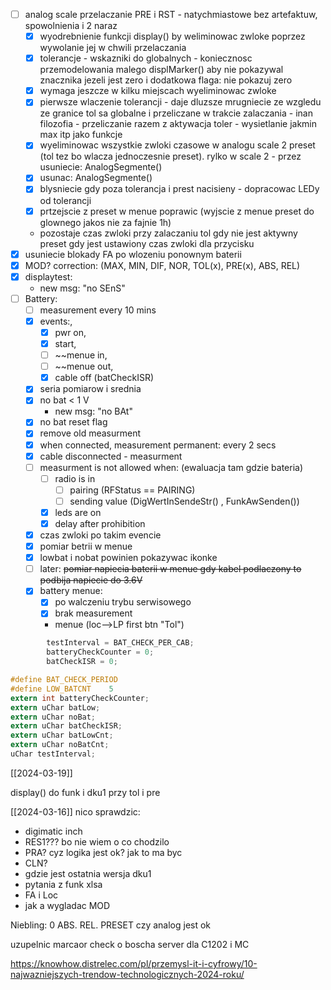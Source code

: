 - [ ] analog scale przelaczanie PRE i RST - natychmiastowe bez artefaktuw, spowolnienia i 2 naraz
	- [x] wyodrebnienie funkcji display() by weliminowac zwloke poprzez wywolanie jej w chwili przelaczania
	- [x] tolerancje - wskazniki do globalnych - koniecznosc przemodelowania malego displMarker() aby nie pokazywal znacznika jezeli jest zero i dodatkowa flaga: nie pokazuj zero
	- [x] wymaga jeszcze w kilku miejscach wyeliminowac zwloke
	- [x] pierwsze wlaczenie tolerancji - daje dluzsze mrugniecie ze wzgledu ze granice tol sa globalne i przeliczane w trakcie zalaczania - inan filozofia - przeliczanie razem z aktywacja toler - wysietlanie jakmin max itp jako funkcje
	- [x] wyeliminowac wszystkie zwloki czasowe w analogu scale 2 preset (tol tez bo wlacza jednoczesnie preset). rylko w scale 2 - przez usuniecie: AnalogSegmente()
	- [x] usunac: AnalogSegmente()
	- [x] blysniecie gdy poza tolerancja i prest nacisieny - dopracowac LEDy od tolerancji
	- [x] prtzejscie z preset w menue poprawic (wyjscie z menue preset do glownego jakos nie za fajnie 1h)
	- pozostaje czas zwloki przy zalaczaniu tol gdy nie jest aktywny preset gdy jest ustawiony czas zwloki dla przycisku
- [x] usuniecie blokady FA po wlozeniu ponownym baterii
- [x] MOD? correction: (MAX, MIN, DIF, NOR, TOL(x), PRE(x), ABS, REL)
- [x] displaytest:
	- new msg: "no SEnS"
- [ ] Battery:
	- [ ] measurement every 10 mins
	- [x] events:,
		- [x] pwr on,
		- [x] start,
		- [ ] ~~menue in,
		- [ ] ~~menue out,
		- [x] cable off (batCheckISR)
	- [x] seria pomiarow i srednia
	- [x] no bat < 1 V
		- new msg: "no BAt"
	- [x] no bat reset flag
	- [x] remove old measurment
	- [x] when connected, measurement permanent: every 2 secs
	- [x] cable disconnected - measurment
	- [ ] measurment is not allowed when: (ewaluacja tam gdzie bateria)
		- [ ] radio is in
			- [ ] pairing (RFStatus == PAIRING)
			- [ ] sending value (DigWertInSendeStr() , FunkAwSenden())
		- [x] leds are on
		- [x] delay after prohibition
	- [x] czas zwloki po takim evencie
	- [x] pomiar betrii w menue
	- [x] lowbat i nobat powinien pokazywac ikonke
	- [ ] later: ~~pomiar napiecia baterii w menue gdy kabel podlaczony to podbija napiecie do 3.6V~~
	- [x] battery menue: 
		- [x] po walczeniu trybu serwisowego
		- [x] brak measurement 
		- menue (loc-->LP first btn "Tol")

```c
        testInterval = BAT_CHECK_PER_CAB;
        batteryCheckCounter = 0;
        batCheckISR = 0;
```

```c
#define BAT_CHECK_PERIOD
#define LOW_BATCNT    5
extern int batteryCheckCounter;
extern uChar batLow;
extern uChar noBat;
extern uChar batCheckISR;
extern uChar batLowCnt;
extern uChar noBatCnt;
uChar testInterval;
```



[[2024-03-19]]

display() do funk i dku1 przy tol i pre

[[2024-03-16]]
nico sprawdzic:
- digimatic inch
- RES1??? bo nie wiem o co chodzilo
- PRA? cyz logika jest ok? jak to ma byc
- CLN?
- gdzie jest ostatnia wersja dku1
- pytania z funk xlsa
- FA i Loc
- jak a wygladac MOD

Niebling:
0 ABS. REL. PRESET
czy analog jest ok


uzupelnic marcaor check o boscha
server dla C1202 i MC

https://knowhow.distrelec.com/pl/przemysl-it-i-cyfrowy/10-najwazniejszych-trendow-technologicznych-2024-roku/

